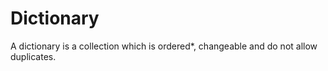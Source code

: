 # Dictionary
A dictionary is a collection which is ordered*, changeable and do not allow duplicates.

